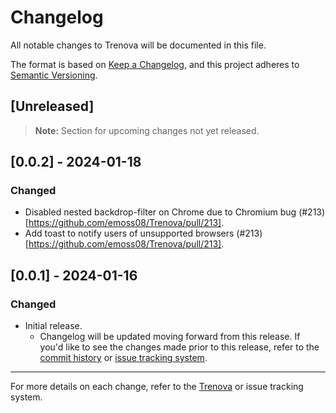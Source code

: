 # Changelog

All notable changes to Trenova will be documented in this file.

The format is based on [Keep a Changelog](https://keepachangelog.com/en/1.0.0/),
and this project adheres to [Semantic Versioning](https://semver.org/spec/v2.0.0.html).

## [Unreleased]

> **Note:** Section for upcoming changes not yet released.

## [0.0.2] - 2024-01-18

### Changed
- Disabled nested backdrop-filter on Chrome due to Chromium bug (#213)[https://github.com/emoss08/Trenova/pull/213].
- Add toast to notify users of unsupported browsers (#213)[https://github.com/emoss08/Trenova/pull/213].

## [0.0.1] - 2024-01-16

### Changed
- Initial release.
    - Changelog will be updated moving forward from this release. If you'd like to see the changes made prior to this release, refer to the [commit history](https://github.com/emoss08/Trenova/commits/master/) or [issue tracking system](https://github.com/emoss08/Trenova/issues).

---

For more details on each change, refer to the [Trenova](https://github.com/emoss08/trenova) or issue tracking system.
